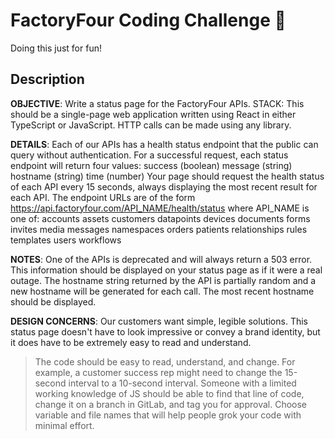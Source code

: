 # FactoryFour Coding Challenge 🚀

Doing this just for fun!

## Description

**OBJECTIVE**: Write a status page for the FactoryFour APIs.
STACK: This should be a single-page web application written using React in either TypeScript or JavaScript. HTTP calls can be made using any library.

**DETAILS**:
Each of our APIs has a health status endpoint that the public can query without authentication.
For a successful request, each status endpoint will return four values:
success (boolean)
message (string)
hostname (string)
time (number)
Your page should request the health status of each API every 15 seconds, always displaying the most recent result for each API.
The endpoint URLs are of the form https://api.factoryfour.com/API_NAME/health/status where API_NAME is one of:
accounts assets customers datapoints devices documents forms invites media messages namespaces orders patients relationships rules templates users workflows

**NOTES**:
One of the APIs is deprecated and will always return a 503 error. This information should be displayed on your status page as if it were a real outage.
The hostname string returned by the API is partially random and a new hostname will be generated for each call. The most recent hostname should be displayed.

**DESIGN CONCERNS**:
Our customers want simple, legible solutions. This status page doesn't have to look impressive or convey a brand identity, but it does have to be extremely easy to read and understand.

> The code should be easy to read, understand, and change. For example, a customer success rep might need to change the 15-second interval to a 10-second interval. Someone with a limited working knowledge of JS should be able to find that line of code, change it on a branch in GitLab, and tag you for approval. Choose variable and file names that will help people grok your code with minimal effort.